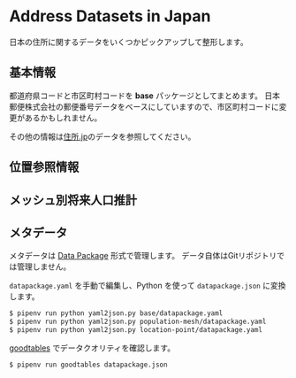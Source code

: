 # Address Datasets in Japan

日本の住所に関するデータをいくつかピックアップして整形します。

## 基本情報

都道府県コードと市区町村コードを **base** パッケージとしてまとめます。
日本郵便株式会社の郵便番号データをベースにしていますので、市区町村コードに変更があるかもしれません。

その他の情報は[住所.jp](http://jusyo.jp/index.html)のデータを参照してください。

## 位置参照情報

## メッシュ別将来人口推計

## メタデータ

メタデータは [Data Package](https://frictionlessdata.io/specs/data-package/) 形式で管理します。
データ自体はGitリポジトリでは管理しません。

`datapackage.yaml` を手動で編集し、Python を使って `datapackage.json` に変換します。

```bash
$ pipenv run python yaml2json.py base/datapackage.yaml
$ pipenv run python yaml2json.py population-mesh/datapackage.yaml
$ pipenv run python yaml2json.py location-point/datapackage.yaml
```

[goodtables](https://github.com/frictionlessdata/goodtables-py) でデータクオリティを確認します。

```bash
$ pipenv run goodtables datapackage.json
```
